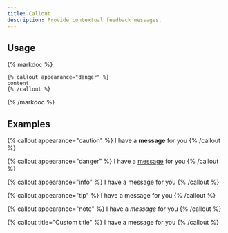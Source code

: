 ```yaml
---
title: Callout
description: Provide contextual feedback messages.
---
```


## Usage

{% markdoc %}

```markdoc
{% callout appearance="danger" %}
content
{% /callout %}
```

{% /markdoc %}

## Examples

{% callout appearance="caution" %}
I have a **message** for you
{% /callout %}

{% callout appearance="danger" %}
I have a [message]() for you
{% /callout %}

{% callout appearance="info" %}
I have a message for you
{% /callout %}

{% callout appearance="tip" %}
I have a message for you
{% /callout %}

{% callout appearance="note" %}
I have a _message_ for you
{% /callout %}

{% callout title="Custom title" %}
I have a message for you
{% /callout %}
